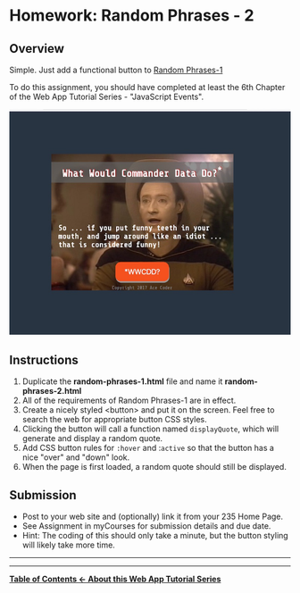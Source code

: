 # Homework: Random Phrases - 2

## Overview
Simple. Just add a functional button to [Random Phrases-1](HW-wa-random-phrases-1.md)

To do this assignment, you should have completed at least the 6th Chapter of the Web App Tutorial Series - "JavaScript Events".

![Web Page](_images/random-phrases-2-done.jpg)

## Instructions
1. Duplicate the **random-phrases-1.html** file and name it **random-phrases-2.html**
1. All of the requirements of Random Phrases-1 are in effect.
1. Create a nicely styled &lt;button> and put it on the screen. Feel free to search the web for appropriate button CSS styles.
1. Clicking the button will call a function named `displayQuote`, which will generate and display a random quote.
1. Add CSS button rules for `:hover` and :`active` so that the button has a nice "over" and "down" look.
1. When the page is first loaded, a random quote should still be displayed.

## Submission
- Post to your web site and (optionally) link it from your 235 Home Page.
- See Assignment in myCourses for submission details and due date.
- Hint: The coding of this should only take a minute, but the button styling will likely take more time.

<hr><hr>

**[Table of Contents <- About this Web App Tutorial Series](web-apps-0.md)**
